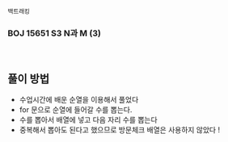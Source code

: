 `백트래킹`

<h3> BOJ 15651 S3 N과 M (3) </h3>

<br>
 <h2> 풀이 방법 </h2>

- 수업시간에 배운 순열을 이용해서 풀었다 
- for 문으로 순열에 들어갈 수를 뽑는다.
- 수를 뽑아서 배열에 넣고 다음 자리 수를 뽑는다
- 중복해서 뽑아도 된다고 했으므로 방문체크 배열은 사용하지 않았다 ! 


<br>